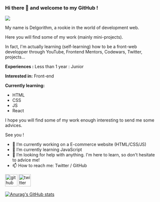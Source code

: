 ### Hi there 👋 and welcome to my GitHub !
![](https://i.pinimg.com/564x/0d/c3/05/0dc305d8b58c437f0f086410c3d8269d.jpg)

My name is Delgorithm, a rookie in the world of development web. 

Here you will find some of my work (mainly mini-projects).

In fact, I'm actually learning (self-learning) how to be a front-web developper through YouTube, Frontend Mentors, Codewars, Twitter, projects...

**Experiences :**
Less than 1 year : Junior

**Interested in:**
Front-end

**Currently learning:**
- HTML
- CSS
- JS
- React

I hope you will find some of my work enough interesting to send me some advices.

See you !

- 🔭 I’m currently working on a E-commerce website (HTML/CSS/JS) 
- 🌱 I’m currently learning JavaScript 
- 🤔 I’m looking for help with anything. I'm here to learn, so don't hesitate to advice me! 
- 📫 How to reach me: Twitter / GitHub 


[<img src='https://cdn.jsdelivr.net/npm/simple-icons@3.0.1/icons/github.svg' alt='github' height='40'>](https://github.com/https://github.com/Delgorithm)  [<img src='https://cdn.jsdelivr.net/npm/simple-icons@3.0.1/icons/twitter.svg' alt='twitter' height='40'>](https://twitter.com/https://twitter.com/delgorithm)





[![Anurag's GitHub stats](https://github-readme-stats.vercel.app/api?username=Delgorithm)](https://github.com/anuraghazra/github-readme-stats)
